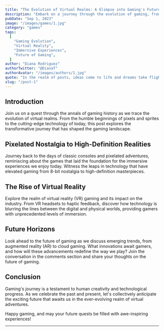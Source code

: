 ```yaml
---
title: "The Evolution of Virtual Realms: A Glimpse into Gaming's Future"
description: "Embark on a journey through the evolution of gaming, from pixelated nostalgia to immersive virtual realities, and explore what the future holds for gamers worldwide."
pubDate: "Sep 1, 2023"
image: "/images/games/1.jpg"
category: "games"
tags:
  [
    "Gaming Evolution",
    "Virtual Reality",
    "Immersive Experiences",
    "Future of Gaming",
  ]
author: "Diana Rodriguez"
authorTwitter: "@DianaT"
authorAvatar: "/images/authors/1.jpg"
quote: "In the realm of posts, ideas come to life and dreams take flight."
slug: "/post-1"
---
```


## Introduction

Join us on a quest through the annals of gaming history as we trace the evolution of virtual realms. From the humble beginnings of pixels and sprites to the cutting-edge technology of today, this post explores the transformative journey that has shaped the gaming landscape.

## Pixelated Nostalgia to High-Definition Realities

Journey back to the days of classic consoles and pixelated adventures, reminiscing about the games that laid the foundation for the immersive experiences we enjoy today. Witness the leaps in technology that have elevated gaming from 8-bit nostalgia to high-definition masterpieces.

## The Rise of Virtual Reality

Explore the realm of virtual reality (VR) gaming and its impact on the industry. From VR headsets to haptic feedback, discover how technology is blurring the lines between the digital and physical worlds, providing gamers with unprecedented levels of immersion.

## Future Horizons

Look ahead to the future of gaming as we discuss emerging trends, from augmented reality (AR) to cloud gaming. What innovations await gamers, and how will these advancements redefine the way we play? Join the conversation in the comments section and share your thoughts on the future of gaming.

## Conclusion

Gaming's journey is a testament to human creativity and technological progress. As we celebrate the past and present, let's collectively anticipate the exciting future that awaits us in the ever-evolving realm of virtual adventures.

Happy gaming, and may your future quests be filled with awe-inspiring experiences!

---
